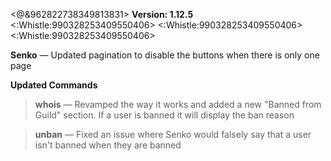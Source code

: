 <@&962822738349813831> **Version: 1.12.5** <:Whistle:990328253409550406> <:Whistle:990328253409550406> <:Whistle:990328253409550406>

__**Senko**__
— Updated pagination to disable the buttons when there is only one page

__**Updated Commands**__

> **whois**
— Revamped the way it works and added a new "Banned from Guild" section. If a user is banned it will display the ban reason

> **unban**
— Fixed an issue where Senko would falsely say that a user isn't banned when they are banned